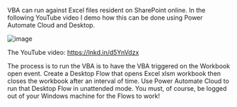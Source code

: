 VBA can run against Excel files resident on SharePoint online. 
In the following YouTube video I demo how this can be done using Power Automate Cloud and Desktop. 

![image](https://user-images.githubusercontent.com/47678539/167988532-3c21623a-ca50-46c1-a57a-ca69fd891793.png)

The YouTube video: https://lnkd.in/d5YnVdzx

The process is to run the VBA is to have the VBA triggered on the Workbook open event. Create a Desktop Flow that opens Excel xlsm workbook then closes the workbook after an interval of time. 
Use Power Automate Cloud to run that Desktop Flow in unattended mode. 
You must, of course, be logged out of your Windows machine for the Flows to work! 
